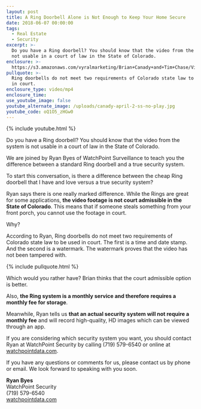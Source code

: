 ```yaml
---
layout: post
title: A Ring Doorbell Alone is Not Enough to Keep Your Home Secure
date: 2018-06-07 00:00:00
tags:
  - Real Estate
  - Security
excerpt: >-
  Do you have a Ring doorbell? You should know that the video from the system is
  not usable in a court of law in the State of Colorado.
enclosure: >-
  https://s3.amazonaws.com/vyralmarketing/Brian+Canady+and+Tim+Chase/Videos/A+Ring+Doorbell+Alone+is+Not+Enough+to+Keep+Your+Home+Secure.mp4
pullquote: >-
  Ring doorbells do not meet two requirements of Colorado state law to be used
  in court.
enclosure_type: video/mp4
enclosure_time:
use_youtube_image: false
youtube_alternate_image: /uploads/canady-april-2-ss-no-play.jpg
youtube_code: oQ1O5_zHGw0
---
```


{% include youtube.html %}

Do you have a Ring doorbell? You should know that the video from the system is not usable in a court of law in the State of Colorado.

We are joined by Ryan Byes of WatchPoint Surveillance to teach you the difference between a standard Ring doorbell and a true security system.

To start this conversation, is there a difference between the cheap Ring doorbell that I have and love versus a true security system?

Ryan says there is one really marked difference. While the Rings are great for some applications, **the video footage is not court admissible in the State of Colorado**. This means that if someone steals something from your front porch, you cannot use the footage in court.

Why?

According to Ryan, Ring doorbells do not meet two requirements of Colorado state law to be used in court. The first is a time and date stamp. And the second is a watermark. The watermark proves that the video has not been tampered with.

{% include pullquote.html %}

Which would you rather have? Brian thinks that the court admissible option is better.

Also, **the Ring system is a monthly service and therefore requires a monthly fee for storage**.

Meanwhile, Ryan tells us **that an actual security system will not require a monthly fee** and will record high-quality, HD images which can be viewed through an app.

If you are considering which security system you want, you should contact Ryan at WatchPoint Security by calling (719) 579-6540 or online at [watchpointdata.com](https://www.watchpointdata.com/).

If you have any questions or comments for us, please contact us by phone or email. We look forward to speaking with you soon.

**Ryan Byes**<br>WatchPoint Security<br>(719) 579-6540<br>[watchpointdata.com](https://www.watchpointdata.com/)